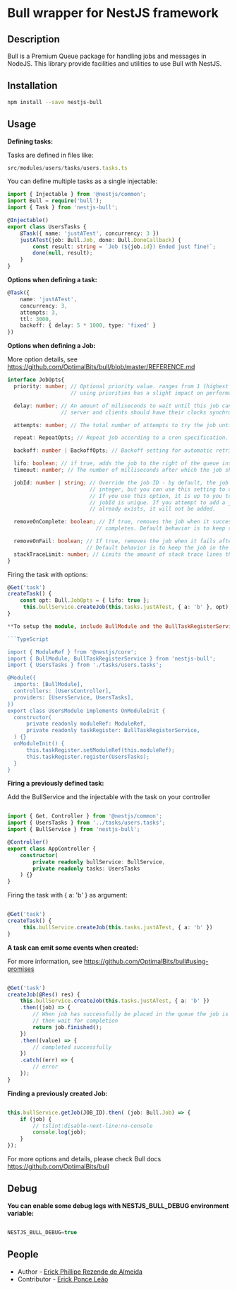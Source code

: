 # Bull wrapper for NestJS framework

## Description

Bull is a Premium Queue package for handling jobs and messages in NodeJS.
This library provide facilities and utilities to use Bull with NestJS.

## Installation

```bash
npm install --save nestjs-bull
```

## Usage

**Defining tasks:**

Tasks are defined in files like:

```TypeScript
src/modules/users/tasks/users.tasks.ts
```

You can define multiple tasks as a single injectable:

```TypeScript
import { Injectable } from '@nestjs/common';
import Bull = require('bull');
import { Task } from 'nestjs-bull';

@Injectable()
export class UsersTasks {
    @Task({ name: 'justATest', concurrency: 3 })
    justATest(job: Bull.Job, done: Bull.DoneCallback) {
        const result: string = `Job (${job.id}) Ended just fine!`;
        done(null, result);
    }
}
```

**Options when defining a task:**

```TypeScript
@Task({
    name: 'justATest',
    concurrency: 3,
    attempts: 3,
    ttl: 3000,
    backoff: { delay: 5 * 1000, type: 'fixed' }
})
```

**Options when defining a Job:**

More option details, see <https://github.com/OptimalBits/bull/blob/master/REFERENCE.md>

```TypeScript
interface JobOpts{
  priority: number; // Optional priority value. ranges from 1 (highest priority) to MAX_INT  (lowest priority). Note that
                    // using priorities has a slight impact on performance, so do not use it if not required.

  delay: number; // An amount of miliseconds to wait until this job can be processed. Note that for accurate delays, both
                 // server and clients should have their clocks synchronized. [optional].

  attempts: number; // The total number of attempts to try the job until it completes.

  repeat: RepeatOpts; // Repeat job according to a cron specification.

  backoff: number | BackoffOpts; // Backoff setting for automatic retries if the job fails

  lifo: boolean; // if true, adds the job to the right of the queue instead of the left (default false)
  timeout: number; // The number of milliseconds after which the job should be fail with a timeout error [optional]

  jobId: number | string; // Override the job ID - by default, the job ID is a unique
                          // integer, but you can use this setting to override it.
                          // If you use this option, it is up to you to ensure the
                          // jobId is unique. If you attempt to add a job with an id that
                          // already exists, it will not be added.

  removeOnComplete: boolean; // If true, removes the job when it successfully
                            // completes. Default behavior is to keep the job in the completed set.

  removeOnFail: boolean; // If true, removes the job when it fails after all attempts.
                         // Default behavior is to keep the job in the failed set.
  stackTraceLimit: number; // Limits the amount of stack trace lines that will be recorded in the stacktrace.
}
```

Firing the task with options:

```TypeScript
@Get('task')
createTask() {
    const opt: Bull.JobOpts = { lifo: true };
     this.bullService.createJob(this.tasks.justATest, { a: 'b' }, opt);
}

**To setup the module, include BullModule and the BullTaskRegisterService in modules where you will use tasks, then register the tasks using the method register():**

```TypeScript

import { ModuleRef } from '@nestjs/core';
import { BullModule, BullTaskRegisterService } from 'nestjs-bull';
import { UsersTasks } from './tasks/users.tasks';

@Module({
  imports: [BullModule],
  controllers: [UsersController],
  providers: [UsersService, UsersTasks],
})
export class UsersModule implements OnModuleInit {
  constructor(
      private readonly moduleRef: ModuleRef,
      private readonly taskRegister: BullTaskRegisterService,
  ) {}
  onModuleInit() {
      this.taskRegister.setModuleRef(this.moduleRef);
      this.taskRegister.register(UsersTasks);
  }
}

```

**Firing a previously defined task:**

Add the BullService and the injectable with the task on your controller

```TypeScript

import { Get, Controller } from '@nestjs/common';
import { UsersTasks } from '../tasks/users.tasks';
import { BullService } from 'nestjs-bull';

@Controller()
export class AppController {
    constructor(
        private readonly bullService: BullService,
        private readonly tasks: UsersTasks
    ) {}
}

```

Firing the task with { a: 'b' } as argument:

```TypeScript

@Get('task')
createTask() {
     this.bullService.createJob(this.tasks.justATest, { a: 'b' })
}

```

**A task can emit some events when created:**

For more information, see <https://github.com/OptimalBits/bull#using-promises>

```TypeScript

@Get('task')
createJob(@Res() res) {
    this.bullService.createJob(this.tasks.justATest, { a: 'b' })
    .then((job) => {
        // When job has successfully be placed in the queue the job is returned
        // then wait for completion
        return job.finished();
    })
    .then((value) => {
        // completed successfully
    })
    .catch((err) => {
        // error
    });
}

```

**Finding a previously created Job:**

```TypeScript

this.bullService.getJob(JOB_ID).then( (job: Bull.Job) => {
    if (job) {
        // tslint:disable-next-line:no-console
        console.log(job);
    }
});

```

For more options and details, please check Bull docs <https://github.com/OptimalBits/bull>

## Debug

**You can enable some debug logs with NESTJS_BULL_DEBUG environment variable:**

```TypeScript

NESTJS_BULL_DEBUG=true

```

## People

- Author - [Erick Phillipe Rezende de Almeida](https://github.com/ephillipe)
- Contributor - [Erick Ponce Leão](https://github.com/erickponce)
